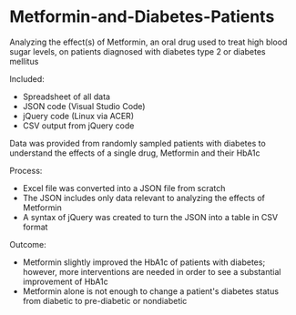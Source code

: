 # Metformin-and-Diabetes-Patients

Analyzing the effect(s) of Metformin, an oral drug used to treat high blood sugar levels, on patients diagnosed with diabetes type 2 or diabetes mellitus

Included:

- Spreadsheet of all data
- JSON code (Visual Studio Code)
- jQuery code (Linux via ACER)
- CSV output from jQuery code 

Data was provided from randomly sampled patients with diabetes to understand the effects of a single drug, Metformin and their HbA1c

Process:

- Excel file was converted into a JSON file from scratch
- The JSON includes only data relevant to analyzing the effects of Metformin
- A syntax of jQuery was created to turn the JSON into a table in CSV format

Outcome:

- Metformin slightly improved the HbA1c of patients with diabetes; however, more interventions are needed in order to see a substantial improvement of HbA1c
- Metformin alone is not enough to change a patient's diabetes status from diabetic to pre-diabetic or nondiabetic
